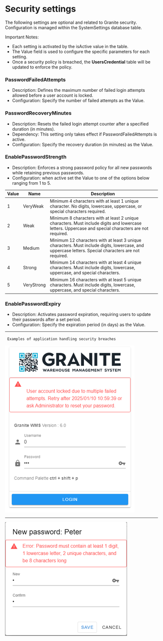 # Security settings 

The following settings are optional and related to Granite security. Configuration is managed within the SystemSettings database table.

Important Notes:
- Each setting is activated by the isActive value in the table.
- The Value field is used to configure the specific parameters for each setting.
- Once a security policy is breached, the **UsersCredential** table will be updated to enforce the policy.

### PasswordFailedAttempts

- Description: Defines the maximum number of failed login attempts allowed before a user account is locked.
- Configuration: Specify the number of failed attempts as the Value.

### PasswordRecoveryMinutes

- Description: Resets the failed login attempt counter after a specified duration (in minutes).
- Dependency: This setting only takes effect if PasswordFailedAttempts is active.
- Configuration: Specify the recovery duration (in minutes) as the Value.

### EnablePasswordStrength

- Description: Enforces a strong password policy for all new passwords while retaining previous passwords.
- Configuration: when active set the Value to one of the options below ranging from 1 to 5.
  
| Value | Name       | Description                                                                 |
|-------|------------|-----------------------------------------------------------------------------|
| 1     | VeryWeak   | Minimum 4 characters with at least 1 unique character. No digits, lowercase, uppercase, or special characters required. |
| 2     | Weak       | Minimum 8 characters with at least 2 unique characters. Must include digits and lowercase letters. Uppercase and special characters are not required. |
| 3     | Medium     | Minimum 12 characters with at least 3 unique characters. Must include digits, lowercase, and uppercase letters. Special characters are not required. |
| 4     | Strong     | Minimum 14 characters with at least 4 unique characters. Must include digits, lowercase, uppercase, and special characters. |
| 5     | VeryStrong | Minimum 16 characters with at least 5 unique characters. Must include digits, lowercase, uppercase, and special characters.   |


### EnablePasswordExpiry

- Description: Activates password expiration, requiring users to update their passwords after a set period.
- Configuration: Specify the expiration period (in days) as the Value.

----

` Examples of application handling security breaches`

![Local Image](user-locked.png)

----

![Local Image](password-strength.png)